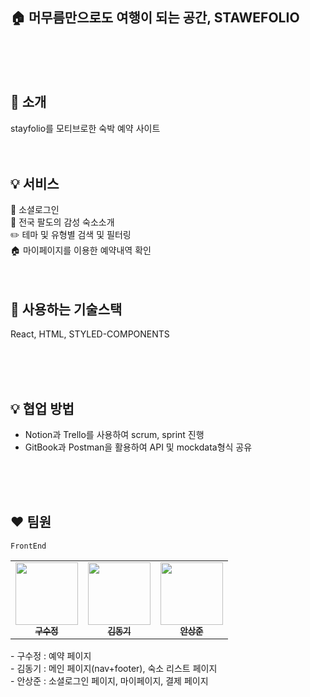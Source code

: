 ## 🏠 머무름만으로도 여행이 되는 공간, STAWEFOLIO

<br />
<br />
<br />

## 👏 소개

stayfolio를 모티브로한 숙박 예약 사이트
<br />
<br />
<br />

## 💡 서비스

👤 소셜로그인 <br />
👕 전국 팔도의 감성 숙소소개<br />
✏️ 테마 및 유형별 검색 및 필터링<br />
🏠 마이페이지를 이용한 예약내역 확인
<br />
<br />
<br />

## 🔧 사용하는 기술스택

React, HTML, STYLED-COMPONENTS

<br />
<br />
<br />

## 💡 협업 방법

- Notion과 Trello를 사용하여 scrum, sprint 진행
- GitBook과 Postman을 활용하여 API 및 mockdata형식 공유 <br />

<br />
<Br />
<br />

## ❤️ 팀원

`FrontEnd`

<table>
  <tbody>
    <tr>
      <td align="center"><a href="https://github.com/sujeong-dev"><img src="https://avatars.githubusercontent.com/u/112826154?v=4" width="100px;" alt=""/><br /><sub><b>구수정</b></sub></a><br /></td>
      <td align="center"><a href="https://github.com/Sing-DongKi"><img src="https://avatars.githubusercontent.com/u/112953746?v=4" width="100px;" alt=""/><br /><sub><b>김동기</b></sub></a><br /></td>
      <td align="center"><a href="https://github.com/Dave-ahn"><img src="https://avatars.githubusercontent.com/u/110475834?v=4" width="100px;" alt=""/><br /><sub><b>안상준</b></sub></a><br /></td>
     <tr/>
  </tbody>
</table>
- 구수정 : 예약 페이지 <br />
- 김동기 : 메인 페이지(nav+footer), 숙소 리스트 페이지 <br />
- 안상준 : 소셜로그인 페이지, 마이페이지, 결제 페이지 <br />
<br />

